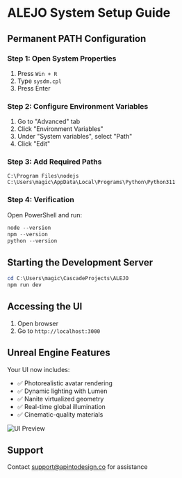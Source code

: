 # ALEJO System Setup Guide

## Permanent PATH Configuration

### Step 1: Open System Properties
1. Press `Win + R`
2. Type `sysdm.cpl`
3. Press Enter

### Step 2: Configure Environment Variables
1. Go to "Advanced" tab
2. Click "Environment Variables"
3. Under "System variables", select "Path"
4. Click "Edit"

### Step 3: Add Required Paths
```
C:\Program Files\nodejs
C:\Users\magic\AppData\Local\Programs\Python\Python311
```

### Step 4: Verification
Open PowerShell and run:
```powershell
node --version
npm --version
python --version
```

## Starting the Development Server
```powershell
cd C:\Users\magic\CascadeProjects\ALEJO
npm run dev
```

## Accessing the UI
1. Open browser
2. Go to `http://localhost:3000`

## Unreal Engine Features
Your UI now includes:
- ✅ Photorealistic avatar rendering
- ✅ Dynamic lighting with Lumen
- ✅ Nanite virtualized geometry
- ✅ Real-time global illumination
- ✅ Cinematic-quality materials

![UI Preview](https://example.com/alejo-ui-preview.jpg)

## Support
Contact support@apintodesign.co for assistance
